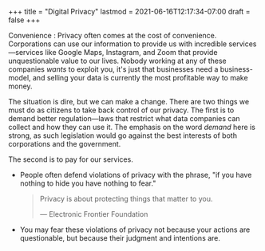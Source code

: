 +++
title = "Digital Privacy"
lastmod = 2021-06-16T12:17:34-07:00
draft = false
+++

Convenience
: Privacy often comes at the cost of convenience. Corporations can use our information to provide us with incredible services—services like Google Maps, Instagram, and Zoom that provide unquestionable value to our lives. Nobody working at any of these companies _wants_ to exploit you, it's just that businesses need a business-model, and selling your data is currently the most profitable way to make money.

The situation is dire, but we can make a change. There are two things we must do as citizens to take back control of our privacy. The first is to demand better regulation—laws that restrict what data companies can collect and how they can use it. The emphasis on the word _demand_ here is strong, as such legislation would go against the best interests of both corporations and the government.

The second is to pay for our services.

-   People often defend violations of privacy with the phrase, "if you have nothing to hide you have nothing to fear."

    > Privacy is about protecting things that matter to you.
    >
    > — Electronic Frontier Foundation

<!--listend-->

-   You may fear these violations of privacy not because your actions are questionable, but because their judgment and intentions are.